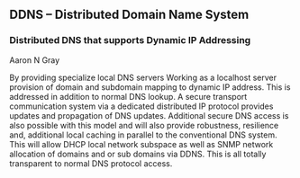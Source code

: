 ## DDNS – Distributed Domain Name System ##
### Distributed DNS that supports Dynamic IP Addressing ###
Aaron N Gray

By providing specialize local DNS servers Working as a localhost server provision of domain and subdomain mapping to dynamic IP address. This is addressed in addition to normal DNS lookup. A secure transport communication system via a dedicated distributed IP protocol provides updates and propagation of DNS updates. Additional secure DNS access is also possible with this model and will also provide robustness, resilience and, additional local caching in parallel to the conventional DNS system. This will allow DHCP local network subspace as well as SNMP network allocation of domains and or sub domains via DDNS. This is all totally transparent to normal DNS protocol access.
